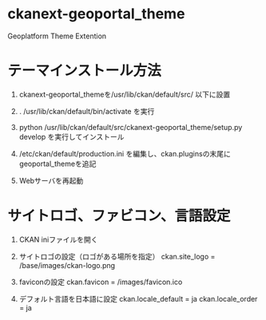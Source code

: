 # ckanext-geoportal_theme
Geoplatform Theme Extention


# テーマインストール方法


1. ckanext-geoportal_themeを/usr/lib/ckan/default/src/ 以下に設置


2. . /usr/lib/ckan/default/bin/activate を実行


3. python /usr/lib/ckan/default/src/ckanext-geoportal_theme/setup.py develop を実行してインストール


4. /etc/ckan/default/production.ini を編集し、ckan.pluginsの末尾にgeoportal_themeを追記


5. Webサーバを再起動






# サイトロゴ、ファビコン、言語設定
1. CKAN iniファイルを開く


2. サイトロゴの設定（ロゴがある場所を指定）
         ckan.site_logo = /base/images/ckan-logo.png


3. faviconの設定
         ckan.favicon = /images/favicon.ico


4. デフォルト言語を日本語に設定
         ckan.locale_default = ja
         ckan.locale_order = ja
